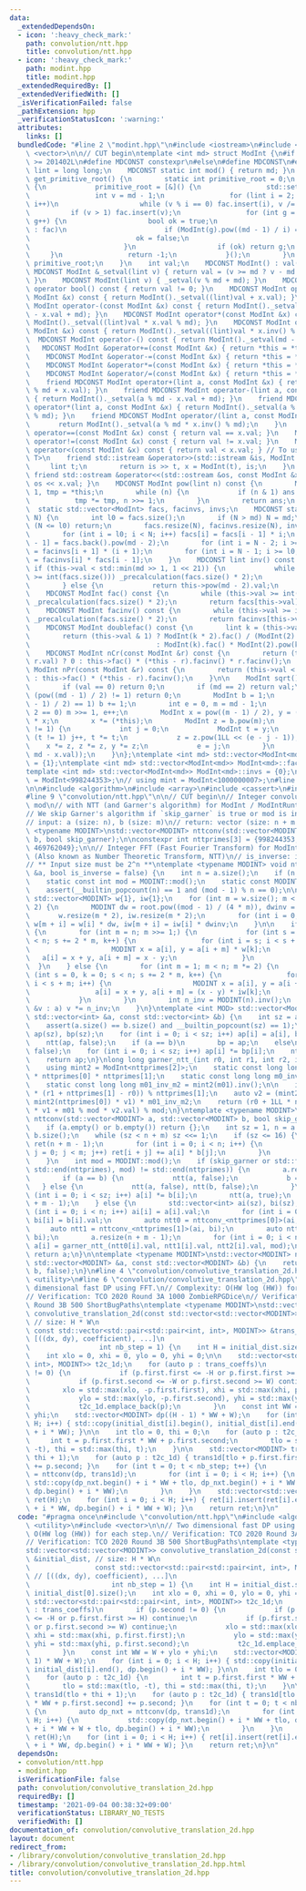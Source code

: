 ```yaml
---
data:
  _extendedDependsOn:
  - icon: ':heavy_check_mark:'
    path: convolution/ntt.hpp
    title: convolution/ntt.hpp
  - icon: ':heavy_check_mark:'
    path: modint.hpp
    title: modint.hpp
  _extendedRequiredBy: []
  _extendedVerifiedWith: []
  _isVerificationFailed: false
  _pathExtension: hpp
  _verificationStatusIcon: ':warning:'
  attributes:
    links: []
  bundledCode: "#line 2 \"modint.hpp\"\n#include <iostream>\n#include <set>\n#include\
    \ <vector>\n\n// CUT begin\ntemplate <int md> struct ModInt {\n#if __cplusplus\
    \ >= 201402L\n#define MDCONST constexpr\n#else\n#define MDCONST\n#endif\n    using\
    \ lint = long long;\n    MDCONST static int mod() { return md; }\n    static int\
    \ get_primitive_root() {\n        static int primitive_root = 0;\n        if (!primitive_root)\
    \ {\n            primitive_root = [&]() {\n                std::set<int> fac;\n\
    \                int v = md - 1;\n                for (lint i = 2; i * i <= v;\
    \ i++)\n                    while (v % i == 0) fac.insert(i), v /= i;\n      \
    \          if (v > 1) fac.insert(v);\n                for (int g = 1; g < md;\
    \ g++) {\n                    bool ok = true;\n                    for (auto i\
    \ : fac)\n                        if (ModInt(g).pow((md - 1) / i) == 1) {\n  \
    \                          ok = false;\n                            break;\n \
    \                       }\n                    if (ok) return g;\n           \
    \     }\n                return -1;\n            }();\n        }\n        return\
    \ primitive_root;\n    }\n    int val;\n    MDCONST ModInt() : val(0) {}\n   \
    \ MDCONST ModInt &_setval(lint v) { return val = (v >= md ? v - md : v), *this;\
    \ }\n    MDCONST ModInt(lint v) { _setval(v % md + md); }\n    MDCONST explicit\
    \ operator bool() const { return val != 0; }\n    MDCONST ModInt operator+(const\
    \ ModInt &x) const { return ModInt()._setval((lint)val + x.val); }\n    MDCONST\
    \ ModInt operator-(const ModInt &x) const { return ModInt()._setval((lint)val\
    \ - x.val + md); }\n    MDCONST ModInt operator*(const ModInt &x) const { return\
    \ ModInt()._setval((lint)val * x.val % md); }\n    MDCONST ModInt operator/(const\
    \ ModInt &x) const { return ModInt()._setval((lint)val * x.inv() % md); }\n  \
    \  MDCONST ModInt operator-() const { return ModInt()._setval(md - val); }\n \
    \   MDCONST ModInt &operator+=(const ModInt &x) { return *this = *this + x; }\n\
    \    MDCONST ModInt &operator-=(const ModInt &x) { return *this = *this - x; }\n\
    \    MDCONST ModInt &operator*=(const ModInt &x) { return *this = *this * x; }\n\
    \    MDCONST ModInt &operator/=(const ModInt &x) { return *this = *this / x; }\n\
    \    friend MDCONST ModInt operator+(lint a, const ModInt &x) { return ModInt()._setval(a\
    \ % md + x.val); }\n    friend MDCONST ModInt operator-(lint a, const ModInt &x)\
    \ { return ModInt()._setval(a % md - x.val + md); }\n    friend MDCONST ModInt\
    \ operator*(lint a, const ModInt &x) { return ModInt()._setval(a % md * x.val\
    \ % md); }\n    friend MDCONST ModInt operator/(lint a, const ModInt &x) {\n \
    \       return ModInt()._setval(a % md * x.inv() % md);\n    }\n    MDCONST bool\
    \ operator==(const ModInt &x) const { return val == x.val; }\n    MDCONST bool\
    \ operator!=(const ModInt &x) const { return val != x.val; }\n    MDCONST bool\
    \ operator<(const ModInt &x) const { return val < x.val; } // To use std::map<ModInt,\
    \ T>\n    friend std::istream &operator>>(std::istream &is, ModInt &x) {\n   \
    \     lint t;\n        return is >> t, x = ModInt(t), is;\n    }\n    MDCONST\
    \ friend std::ostream &operator<<(std::ostream &os, const ModInt &x) { return\
    \ os << x.val; }\n    MDCONST ModInt pow(lint n) const {\n        ModInt ans =\
    \ 1, tmp = *this;\n        while (n) {\n            if (n & 1) ans *= tmp;\n \
    \           tmp *= tmp, n >>= 1;\n        }\n        return ans;\n    }\n\n  \
    \  static std::vector<ModInt> facs, facinvs, invs;\n    MDCONST static void _precalculation(int\
    \ N) {\n        int l0 = facs.size();\n        if (N > md) N = md;\n        if\
    \ (N <= l0) return;\n        facs.resize(N), facinvs.resize(N), invs.resize(N);\n\
    \        for (int i = l0; i < N; i++) facs[i] = facs[i - 1] * i;\n        facinvs[N\
    \ - 1] = facs.back().pow(md - 2);\n        for (int i = N - 2; i >= l0; i--) facinvs[i]\
    \ = facinvs[i + 1] * (i + 1);\n        for (int i = N - 1; i >= l0; i--) invs[i]\
    \ = facinvs[i] * facs[i - 1];\n    }\n    MDCONST lint inv() const {\n       \
    \ if (this->val < std::min(md >> 1, 1 << 21)) {\n            while (this->val\
    \ >= int(facs.size())) _precalculation(facs.size() * 2);\n            return invs[this->val].val;\n\
    \        } else {\n            return this->pow(md - 2).val;\n        }\n    }\n\
    \    MDCONST ModInt fac() const {\n        while (this->val >= int(facs.size()))\
    \ _precalculation(facs.size() * 2);\n        return facs[this->val];\n    }\n\
    \    MDCONST ModInt facinv() const {\n        while (this->val >= int(facs.size()))\
    \ _precalculation(facs.size() * 2);\n        return facinvs[this->val];\n    }\n\
    \    MDCONST ModInt doublefac() const {\n        lint k = (this->val + 1) / 2;\n\
    \        return (this->val & 1) ? ModInt(k * 2).fac() / (ModInt(2).pow(k) * ModInt(k).fac())\n\
    \                               : ModInt(k).fac() * ModInt(2).pow(k);\n    }\n\
    \    MDCONST ModInt nCr(const ModInt &r) const {\n        return (this->val <\
    \ r.val) ? 0 : this->fac() * (*this - r).facinv() * r.facinv();\n    }\n    MDCONST\
    \ ModInt nPr(const ModInt &r) const {\n        return (this->val < r.val) ? 0\
    \ : this->fac() * (*this - r).facinv();\n    }\n\n    ModInt sqrt() const {\n\
    \        if (val == 0) return 0;\n        if (md == 2) return val;\n        if\
    \ (pow((md - 1) / 2) != 1) return 0;\n        ModInt b = 1;\n        while (b.pow((md\
    \ - 1) / 2) == 1) b += 1;\n        int e = 0, m = md - 1;\n        while (m %\
    \ 2 == 0) m >>= 1, e++;\n        ModInt x = pow((m - 1) / 2), y = (*this) * x\
    \ * x;\n        x *= (*this);\n        ModInt z = b.pow(m);\n        while (y\
    \ != 1) {\n            int j = 0;\n            ModInt t = y;\n            while\
    \ (t != 1) j++, t *= t;\n            z = z.pow(1LL << (e - j - 1));\n        \
    \    x *= z, z *= z, y *= z;\n            e = j;\n        }\n        return ModInt(std::min(x.val,\
    \ md - x.val));\n    }\n};\ntemplate <int md> std::vector<ModInt<md>> ModInt<md>::facs\
    \ = {1};\ntemplate <int md> std::vector<ModInt<md>> ModInt<md>::facinvs = {1};\n\
    template <int md> std::vector<ModInt<md>> ModInt<md>::invs = {0};\n// using mint\
    \ = ModInt<998244353>;\n// using mint = ModInt<1000000007>;\n#line 3 \"convolution/ntt.hpp\"\
    \n\n#include <algorithm>\n#include <array>\n#include <cassert>\n#include <tuple>\n\
    #line 9 \"convolution/ntt.hpp\"\n\n// CUT begin\n// Integer convolution for arbitrary\
    \ mod\n// with NTT (and Garner's algorithm) for ModInt / ModIntRuntime class.\n\
    // We skip Garner's algorithm if `skip_garner` is true or mod is in `nttprimes`.\n\
    // input: a (size: n), b (size: m)\n// return: vector (size: n + m - 1)\ntemplate\
    \ <typename MODINT>\nstd::vector<MODINT> nttconv(std::vector<MODINT> a, std::vector<MODINT>\
    \ b, bool skip_garner);\n\nconstexpr int nttprimes[3] = {998244353, 167772161,\
    \ 469762049};\n\n// Integer FFT (Fast Fourier Transform) for ModInt class\n//\
    \ (Also known as Number Theoretic Transform, NTT)\n// is_inverse: inverse transform\n\
    // ** Input size must be 2^n **\ntemplate <typename MODINT> void ntt(std::vector<MODINT>\
    \ &a, bool is_inverse = false) {\n    int n = a.size();\n    if (n == 1) return;\n\
    \    static const int mod = MODINT::mod();\n    static const MODINT root = MODINT::get_primitive_root();\n\
    \    assert(__builtin_popcount(n) == 1 and (mod - 1) % n == 0);\n\n    static\
    \ std::vector<MODINT> w{1}, iw{1};\n    for (int m = w.size(); m < n / 2; m *=\
    \ 2) {\n        MODINT dw = root.pow((mod - 1) / (4 * m)), dwinv = 1 / dw;\n \
    \       w.resize(m * 2), iw.resize(m * 2);\n        for (int i = 0; i < m; i++)\
    \ w[m + i] = w[i] * dw, iw[m + i] = iw[i] * dwinv;\n    }\n\n    if (!is_inverse)\
    \ {\n        for (int m = n; m >>= 1;) {\n            for (int s = 0, k = 0; s\
    \ < n; s += 2 * m, k++) {\n                for (int i = s; i < s + m; i++) {\n\
    \                    MODINT x = a[i], y = a[i + m] * w[k];\n                 \
    \   a[i] = x + y, a[i + m] = x - y;\n                }\n            }\n      \
    \  }\n    } else {\n        for (int m = 1; m < n; m *= 2) {\n            for\
    \ (int s = 0, k = 0; s < n; s += 2 * m, k++) {\n                for (int i = s;\
    \ i < s + m; i++) {\n                    MODINT x = a[i], y = a[i + m];\n    \
    \                a[i] = x + y, a[i + m] = (x - y) * iw[k];\n                }\n\
    \            }\n        }\n        int n_inv = MODINT(n).inv();\n        for (auto\
    \ &v : a) v *= n_inv;\n    }\n}\ntemplate <int MOD> std::vector<ModInt<MOD>> nttconv_(const\
    \ std::vector<int> &a, const std::vector<int> &b) {\n    int sz = a.size();\n\
    \    assert(a.size() == b.size() and __builtin_popcount(sz) == 1);\n    std::vector<ModInt<MOD>>\
    \ ap(sz), bp(sz);\n    for (int i = 0; i < sz; i++) ap[i] = a[i], bp[i] = b[i];\n\
    \    ntt(ap, false);\n    if (a == b)\n        bp = ap;\n    else\n        ntt(bp,\
    \ false);\n    for (int i = 0; i < sz; i++) ap[i] *= bp[i];\n    ntt(ap, true);\n\
    \    return ap;\n}\nlong long garner_ntt_(int r0, int r1, int r2, int mod) {\n\
    \    using mint2 = ModInt<nttprimes[2]>;\n    static const long long m01 = 1LL\
    \ * nttprimes[0] * nttprimes[1];\n    static const long long m0_inv_m1 = ModInt<nttprimes[1]>(nttprimes[0]).inv();\n\
    \    static const long long m01_inv_m2 = mint2(m01).inv();\n\n    int v1 = (m0_inv_m1\
    \ * (r1 + nttprimes[1] - r0)) % nttprimes[1];\n    auto v2 = (mint2(r2) - r0 -\
    \ mint2(nttprimes[0]) * v1) * m01_inv_m2;\n    return (r0 + 1LL * nttprimes[0]\
    \ * v1 + m01 % mod * v2.val) % mod;\n}\ntemplate <typename MODINT>\nstd::vector<MODINT>\
    \ nttconv(std::vector<MODINT> a, std::vector<MODINT> b, bool skip_garner) {\n\
    \    if (a.empty() or b.empty()) return {};\n    int sz = 1, n = a.size(), m =\
    \ b.size();\n    while (sz < n + m) sz <<= 1;\n    if (sz <= 16) {\n        std::vector<MODINT>\
    \ ret(n + m - 1);\n        for (int i = 0; i < n; i++) {\n            for (int\
    \ j = 0; j < m; j++) ret[i + j] += a[i] * b[j];\n        }\n        return ret;\n\
    \    }\n    int mod = MODINT::mod();\n    if (skip_garner or std::find(std::begin(nttprimes),\
    \ std::end(nttprimes), mod) != std::end(nttprimes)) {\n        a.resize(sz), b.resize(sz);\n\
    \        if (a == b) {\n            ntt(a, false);\n            b = a;\n     \
    \   } else {\n            ntt(a, false), ntt(b, false);\n        }\n        for\
    \ (int i = 0; i < sz; i++) a[i] *= b[i];\n        ntt(a, true);\n        a.resize(n\
    \ + m - 1);\n    } else {\n        std::vector<int> ai(sz), bi(sz);\n        for\
    \ (int i = 0; i < n; i++) ai[i] = a[i].val;\n        for (int i = 0; i < m; i++)\
    \ bi[i] = b[i].val;\n        auto ntt0 = nttconv_<nttprimes[0]>(ai, bi);\n   \
    \     auto ntt1 = nttconv_<nttprimes[1]>(ai, bi);\n        auto ntt2 = nttconv_<nttprimes[2]>(ai,\
    \ bi);\n        a.resize(n + m - 1);\n        for (int i = 0; i < n + m - 1; i++)\
    \ a[i] = garner_ntt_(ntt0[i].val, ntt1[i].val, ntt2[i].val, mod);\n    }\n   \
    \ return a;\n}\n\ntemplate <typename MODINT>\nstd::vector<MODINT> nttconv(const\
    \ std::vector<MODINT> &a, const std::vector<MODINT> &b) {\n    return nttconv<MODINT>(a,\
    \ b, false);\n}\n#line 4 \"convolution/convolutive_translation_2d.hpp\"\n#include\
    \ <utility>\n#line 6 \"convolution/convolutive_translation_2d.hpp\"\n\n// Two\
    \ dimensional fast DP using FFT.\n// Complexity: O(HW log (HW)) for each step.\n\
    // Verification: TCO 2020 Round 3A 1000 ZombieRPGDice\n// Verification: TCO 2020\
    \ Round 3B 500 ShortBugPaths\ntemplate <typename MODINT>\nstd::vector<std::vector<MODINT>>\
    \ convolutive_translation_2d(const std::vector<std::vector<MODINT>> &initial_dist,\
    \ // size: H * W\n                                                           \
    \ const std::vector<std::pair<std::pair<int, int>, MODINT>> &trans_coeffs, //\
    \ [((dx, dy), coefficient), ...]\n                                           \
    \                 int nb_step = 1) {\n    int H = initial_dist.size(), W = initial_dist[0].size();\n\
    \    int xlo = 0, xhi = 0, ylo = 0, yhi = 0;\n\n    std::vector<std::pair<std::pair<int,\
    \ int>, MODINT>> t2c_1d;\n    for (auto p : trans_coeffs)\n        if (p.second\
    \ != 0) {\n            if (p.first.first <= -H or p.first.first >= H) continue;\n\
    \            if (p.first.second <= -W or p.first.second >= W) continue;\n    \
    \        xlo = std::max(xlo, -p.first.first), xhi = std::max(xhi, p.first.first);\n\
    \            ylo = std::max(ylo, -p.first.second), yhi = std::max(yhi, p.first.second);\n\
    \            t2c_1d.emplace_back(p);\n        }\n    const int WW = W + ylo +\
    \ yhi;\n    std::vector<MODINT> dp((H - 1) * WW + W);\n    for (int i = 0; i <\
    \ H; i++) { std::copy(initial_dist[i].begin(), initial_dist[i].end(), dp.begin()\
    \ + i * WW); }\n\n    int tlo = 0, thi = 0;\n    for (auto p : t2c_1d) {\n   \
    \     int t = p.first.first * WW + p.first.second;\n        tlo = std::max(tlo,\
    \ -t), thi = std::max(thi, t);\n    }\n\n    std::vector<MODINT> trans1d(tlo +\
    \ thi + 1);\n    for (auto p : t2c_1d) { trans1d[tlo + p.first.first * WW + p.first.second]\
    \ += p.second; }\n    for (int t = 0; t < nb_step; t++) {\n        auto dp_nxt\
    \ = nttconv(dp, trans1d);\n        for (int i = 0; i < H; i++) {\n           \
    \ std::copy(dp_nxt.begin() + i * WW + tlo, dp_nxt.begin() + i * WW + W + tlo,\
    \ dp.begin() + i * WW);\n        }\n    }\n    std::vector<std::vector<MODINT>>\
    \ ret(H);\n    for (int i = 0; i < H; i++) { ret[i].insert(ret[i].end(), dp.begin()\
    \ + i * WW, dp.begin() + i * WW + W); }\n    return ret;\n}\n"
  code: "#pragma once\n#include \"convolution/ntt.hpp\"\n#include <algorithm>\n#include\
    \ <utility>\n#include <vector>\n\n// Two dimensional fast DP using FFT.\n// Complexity:\
    \ O(HW log (HW)) for each step.\n// Verification: TCO 2020 Round 3A 1000 ZombieRPGDice\n\
    // Verification: TCO 2020 Round 3B 500 ShortBugPaths\ntemplate <typename MODINT>\n\
    std::vector<std::vector<MODINT>> convolutive_translation_2d(const std::vector<std::vector<MODINT>>\
    \ &initial_dist, // size: H * W\n                                            \
    \                const std::vector<std::pair<std::pair<int, int>, MODINT>> &trans_coeffs,\
    \ // [((dx, dy), coefficient), ...]\n                                        \
    \                    int nb_step = 1) {\n    int H = initial_dist.size(), W =\
    \ initial_dist[0].size();\n    int xlo = 0, xhi = 0, ylo = 0, yhi = 0;\n\n   \
    \ std::vector<std::pair<std::pair<int, int>, MODINT>> t2c_1d;\n    for (auto p\
    \ : trans_coeffs)\n        if (p.second != 0) {\n            if (p.first.first\
    \ <= -H or p.first.first >= H) continue;\n            if (p.first.second <= -W\
    \ or p.first.second >= W) continue;\n            xlo = std::max(xlo, -p.first.first),\
    \ xhi = std::max(xhi, p.first.first);\n            ylo = std::max(ylo, -p.first.second),\
    \ yhi = std::max(yhi, p.first.second);\n            t2c_1d.emplace_back(p);\n\
    \        }\n    const int WW = W + ylo + yhi;\n    std::vector<MODINT> dp((H -\
    \ 1) * WW + W);\n    for (int i = 0; i < H; i++) { std::copy(initial_dist[i].begin(),\
    \ initial_dist[i].end(), dp.begin() + i * WW); }\n\n    int tlo = 0, thi = 0;\n\
    \    for (auto p : t2c_1d) {\n        int t = p.first.first * WW + p.first.second;\n\
    \        tlo = std::max(tlo, -t), thi = std::max(thi, t);\n    }\n\n    std::vector<MODINT>\
    \ trans1d(tlo + thi + 1);\n    for (auto p : t2c_1d) { trans1d[tlo + p.first.first\
    \ * WW + p.first.second] += p.second; }\n    for (int t = 0; t < nb_step; t++)\
    \ {\n        auto dp_nxt = nttconv(dp, trans1d);\n        for (int i = 0; i <\
    \ H; i++) {\n            std::copy(dp_nxt.begin() + i * WW + tlo, dp_nxt.begin()\
    \ + i * WW + W + tlo, dp.begin() + i * WW);\n        }\n    }\n    std::vector<std::vector<MODINT>>\
    \ ret(H);\n    for (int i = 0; i < H; i++) { ret[i].insert(ret[i].end(), dp.begin()\
    \ + i * WW, dp.begin() + i * WW + W); }\n    return ret;\n}\n"
  dependsOn:
  - convolution/ntt.hpp
  - modint.hpp
  isVerificationFile: false
  path: convolution/convolutive_translation_2d.hpp
  requiredBy: []
  timestamp: '2021-09-04 00:38:32+09:00'
  verificationStatus: LIBRARY_NO_TESTS
  verifiedWith: []
documentation_of: convolution/convolutive_translation_2d.hpp
layout: document
redirect_from:
- /library/convolution/convolutive_translation_2d.hpp
- /library/convolution/convolutive_translation_2d.hpp.html
title: convolution/convolutive_translation_2d.hpp
---
```

